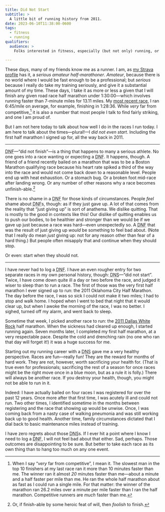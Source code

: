 ```yaml
---
title: Did Not Start
subtitle: >
  A little bit of running history from 2011.
date: 2023-06-10T11:38:00-0600
tags:
  - fitness
  - running
qualifiers:
  audience: >
    Folks interested in fitness, especially (but not only) running, or who are just up for a bit of personal narrative.

---
```


These days, many of my friends know me as a runner. I am, as [my Strava profile][strava] has it, a *serious amateur half-marathoner*. *Amateur*, because there is no world where I would be fast enough to be a professional; but *serious* because I really do take my training seriously, and give it a substantial amount of my time. These days, I take it as more or less a given that I will finish any given road race half marathon under 1:30:00—which involves running faster than 7-minute miles for 13.11 miles. My [most recent race][colfax-2023], I ran 6:45/mile on average, for example, finishing in 1:28:36. While *very* far from competitive,[^competitive] it is also a number that most people I talk to find fairly striking, and one I am proud of.

[strava]: https://www.strava.com/athletes/1079509
[colfax-2023]: https://www.strava.com/activities/9113314893

But I am not here today to talk about how well I do in the races I run today. I am here to talk about the times—plural!—I *did not even start*. Including the first half marathon I signed up for, all the way back in 2011.

[^competitive]: When I say “*very* far from competitive”, I mean it. The slowest man in the top 10 finishers at my last race ran it more than 10 minutes faster than me. The winner ran it almost *20* minutes faster than me—about a minute and a half faster per mile than me. He ran the whole half marathon about as fast as I could run a single mile. For that matter: the winner of the marathon ran 26.2 miles over a minute per mile faster than I ran the half marathon. Competitive runners are *much* faster than me.

---

<abbr title="did not finish">DNF</abbr>—“did not finish”—is a thing that happens to many a serious athlete. No one goes into a race wanting or expecting a <abbr title="did not finish">DNF</abbr>. It happens, though. A friend of a friend recently bailed on a marathon that was to be a Boston Marathon qualifying race because his heart rate spiked a third of the way into the race and would not come back down to a reasonable level. People end up with heat exhaustion. Or a stomach bug. Or a broken foot mid-race after landing wrong. Or any number of other reasons why a race becomes unfinish-able.[^foolish]

[^foolish]: Or, if finish-able by some heroic feat of will, then *foolish* to finish.

There is no shame in a <abbr title="did not finish">DNF</abbr> for those kinds of circumstances. People *feel* shame about <abbr title="did not finish">DNF</abbr>s, though: as if they just gave up. A lot of that comes from the reality that “just giving up” is sort of anathema. We dislike quitting. That is mostly to the good in contexts like this! Our dislike of quitting enables us to push our bodies, to be healthier and stronger than we would be if we gave up just because a race was hard—even unexpectedly so. A <abbr title="did not finish">DNF</abbr> that was the result of just giving up *would* be something to feel bad about. (Note that I really do mean *just* giving up: not for any reason other than fear of a hard thing.) But people often misapply that and continue when they should stop.

Or even: start when they should not.

---

I have never had to log a <abbr title="did not finish">DNF</abbr>. I have an even rougher entry for two separate races in my own personal history, though: <abbr title="did not start">DNS</abbr>—“did not start”. Twice, I have come down quite ill a day or two before the race, and judged it wiser to sleep than to run a race. The first of those was the very first half marathon I ever signed up to run: the 2011 Oklahoma City Half Marathon. The day before the race, I was so sick I could not make it two miles; I had to stop and walk home. I hoped when I went to bed that night that it would clear up, but when I awoke the morning of the race, I was no better. I sighed, turned off my alarm, and went back to sleep.

Sometime that week, I picked another race to run: the [2011 Dallas White Rock][dwr] half marathon. When the sickness had cleared up enough, I started running again. Seven months later, I completed my first half marathon, at a very respectable pace. Despite the cold and drenching rain (no one who ran that day will forget it!) it was a huge success for me.

[dwr]: https://www.strava.com/activities/224636543/overview

Starting out my running career with a <abbr title="did not start">DNS</abbr> gave me a very healthy perspective. Races are fun—really fun! They are the reward for months of hard work. They are not, however, worth sacrificing your health for. (That is true even for professionals; sacrificing the rest of a season for once races might be the right move once in a blue moon, but as a rule it is folly.) There will always be another race. If you destroy your health, though, you might not be able to run in it.

Indeed: I have actually bailed on four races I was registered for over the past 12 years. Once more after that first time, I was acutely ill and could not run. Two other times, I identified sometime in the months between registering and the race that showing up would be unwise. Once, I was coming back from a nasty case of walking pneumonia and was still working back up to good health. Another time, family circumstances dictated that I dial back to basic maintenance miles instead of training.

I have zero regrets about those <abbr title="did not start">DNS</abbr>s. If I ever hit a point where I know I need to log a <abbr title="did not finish">DNF</abbr>, I will not feel bad about that either. Sad, perhaps. Those outcomes are disappointing to be sure. But better to take each race as its own thing than to hang too much on any one event.
